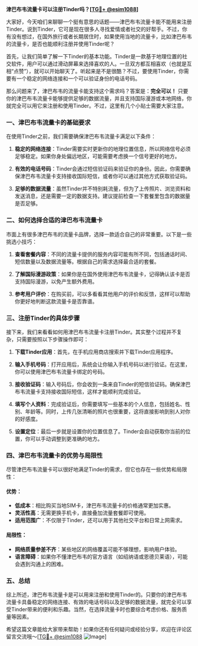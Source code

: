**津巴布韦流量卡可以注册Tinder吗？[[TG💪+ @esim1088](https://t.me/s/esim1088)]**

大家好，今天咱们来聊聊一个挺有意思的话题——津巴布韦流量卡能不能用来注册Tinder。说到Tinder，它可是现在很多人寻找爱情或者社交的好帮手。不过，你有没有想过，在国外旅行或者长期居住时，如果使用当地的流量卡，比如津巴布韦的流量卡，是否也能顺利注册并使用Tinder呢？

首先，让我们简单了解一下Tinder的基本功能。Tinder是一款基于地理位置的社交软件，用户可以通过滑动屏幕来选择喜欢的人。一旦双方都互相喜欢（也就是互相“点赞”），就可以开始聊天了。听起来是不是很酷？不过，要使用Tinder，你需要有一个稳定的网络连接和一个可以验证身份的电话号码。

那么问题来了，津巴布韦的流量卡能支持这个需求吗？答案是：**完全可以！** 只要你的津巴布韦流量卡能够提供足够的数据流量，并且支持国际漫游或本地网络，你就完全可以用它来注册和使用Tinder。不过，这里有几个小贴士需要大家注意。

### 一、津巴布韦流量卡的基础要求

在使用Tinder之前，我们需要确保津巴布韦流量卡满足以下条件：

1. **稳定的网络连接**：Tinder需要实时更新你的地理位置信息，所以网络信号必须足够稳定。如果你身处偏远地区，可能需要考虑换一个信号更好的地方。
   
2. **有效的电话号码**：Tinder会通过短信验证码来验证你的身份。因此，你需要确保津巴布韦流量卡支持接收国际短信，或者你可以通过其他方式获取验证码。

3. **足够的数据流量**：虽然Tinder并不特别耗流量，但为了上传照片、浏览资料和发送消息，还是需要一定的数据支持。建议提前检查一下套餐里包含的数据量是否足够。

### 二、如何选择合适的津巴布韦流量卡

市面上有很多津巴布韦的流量卡品牌，选择一款适合自己的非常重要。以下是一些挑选小技巧：

1. **查看套餐内容**：不同的流量卡提供的服务内容可能有所不同，包括通话时间、短信数量以及数据流量等。根据自己的需求选择最合适的套餐。

2. **了解国际漫游政策**：如果你是在国外使用津巴布韦流量卡，记得确认该卡是否支持国际漫游，以免产生额外费用。

3. **参考用户评价**：在购买前，可以多看看其他用户的评价和反馈，这样可以帮助你更好地判断这款流量卡是否靠谱。

### 三、注册Tinder的具体步骤

接下来，我们来看看如何用津巴布韦流量卡注册Tinder。其实整个过程并不复杂，只需要按照以下步骤操作即可：

1. **下载Tinder应用**：首先，在手机应用商店搜索并下载Tinder应用程序。

2. **输入手机号码**：打开应用后，系统会让你输入手机号码以进行验证。在这里，你可以使用津巴布韦流量卡绑定的号码。

3. **接收验证码**：输入号码后，你会收到一条来自Tinder的短信验证码。确保津巴布韦流量卡支持接收国际短信，这样才能顺利完成验证。

4. **填写个人资料**：完成验证后，你需要填写一些基本的个人信息，包括姓名、性别、年龄等。同时，上传几张清晰的照片也很重要，这将直接影响到别人对你的好感度。

5. **设置定位**：最后一步就是设置你的位置信息了。Tinder会自动获取你当前的位置，你可以手动调整到更准确的地方。

### 四、津巴布韦流量卡的优势与局限性

尽管津巴布韦流量卡可以很好地满足Tinder的需求，但它也存在一些优势和局限性：

#### 优势：
- **低成本**：相比购买当地SIM卡，津巴布韦流量卡的价格通常更加实惠。
- **灵活性高**：无需更换手机卡，直接叠加流量套餐即可使用。
- **适用范围广**：不仅限于Tinder，还可以用于其他社交平台和日常上网需求。

#### 局限性：
- **网络质量参差不齐**：某些地区的网络覆盖可能不够理想，影响用户体验。
- **语言障碍**：如果你不懂津巴布韦的官方语言（如绍纳语或恩德贝莱语），可能会遇到沟通上的困难。

### 五、总结

综上所述，津巴布韦流量卡是可以用来注册和使用Tinder的。只要你的津巴布韦流量卡具备稳定的网络连接、有效的电话号码以及足够的数据流量，就完全可以享受Tinder带来的便利和乐趣。当然，在选择流量卡时也要综合考虑价格、服务质量等因素。

希望这篇文章能给大家带来帮助！如果你还有任何疑问或经验分享，欢迎在评论区留言交流哦～[[TG💪+ @esim1088](https://t.me/s/esim1088) ![Image](https://i.postimg.cc/4NQfJmqS/Snipaste-2025-05-13-00-14-12.png)]